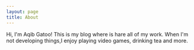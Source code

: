 ```yaml
---
layout: page
title: About
---
```


<p class="message">
Hi, I'm Aqib Gatoo! This is my blog where is hare all of my work. When I'm not developing things,I enjoy playing video games, drinking tea and more. 
</p>
